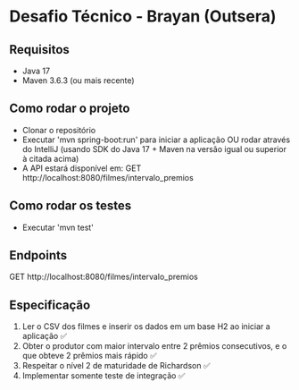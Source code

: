 # Desafio Técnico - Brayan (Outsera)

## Requisitos

- Java 17
- Maven 3.6.3 (ou mais recente)

## Como rodar o projeto

- Clonar o repositório
- Executar 'mvn spring-boot:run' para iniciar a aplicação OU rodar através do IntelliJ (usando SDK do Java 17 + Maven na versão igual ou superior à citada acima)
- A API estará disponível em: GET http://localhost:8080/filmes/intervalo_premios

## Como rodar os testes

- Executar 'mvn test'

## Endpoints

GET http://localhost:8080/filmes/intervalo_premios

## Especificação

1. Ler o CSV dos filmes e inserir os dados em um base H2 ao iniciar a aplicação ✅
2. Obter o produtor com maior intervalo entre 2 prêmios consecutivos, e o que obteve 2 prêmios mais rápido ✅
3. Respeitar o nível 2 de maturidade de Richardson ✅
4. Implementar somente teste de integração ✅
